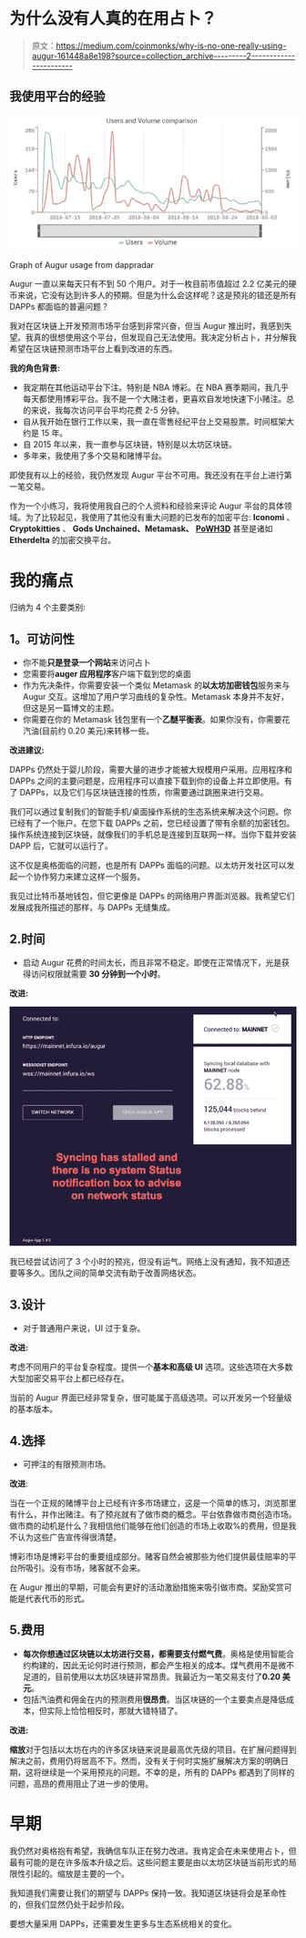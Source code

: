 # 为什么没有人真的在用占卜？

> 原文：<https://medium.com/coinmonks/why-is-no-one-really-using-augur-161448a8e198?source=collection_archive---------2----------------------->

## 我使用平台的经验

![](img/9d85a1e20fe5becb939c0c8284eb5d72.png)

Graph of Augur usage from dappradar

Augur 一直以来每天只有不到 50 个用户。对于一枚目前市值超过 2.2 亿美元的硬币来说，它没有达到许多人的预期。但是为什么会这样呢？这是预兆的错还是所有 DAPPs 都面临的普遍问题？

我对在区块链上开发预测市场平台感到非常兴奋，但当 Augur 推出时，我感到失望。我真的很想使用这个平台，但发现自己无法使用。我决定分析占卜，并分解我希望在区块链预测市场平台上看到改进的东西。

**我的角色背景:**

*   我定期在其他运动平台下注。特别是 NBA 博彩。在 NBA 赛季期间，我几乎每天都使用博彩平台。我不是一个大赌注者，更喜欢自发地快速下小赌注。总的来说，我每次访问平台平均花费 2-5 分钟。
*   自从我开始在银行工作以来，我一直在零售经纪平台上交易股票。时间框架大约是 15 年。
*   自 2015 年以来，我一直参与区块链，特别是以太坊区块链。
*   多年来，我使用了多个交易和赌博平台。

即使我有以上的经验，我仍然发现 Augur 平台不可用。我还没有在平台上进行第一笔交易。

作为一个小练习，我将使用我自己的个人资料和经验来评论 Augur 平台的具体领域。为了比较起见，我使用了其他没有重大问题的已发布的加密平台: **Iconomi** 、 **Cryptokitties** 、 **Gods Unchained、Metamask、** [**PoWH3D**](https://powh.io/) 甚至是诸如 **Etherdelta** 的加密交换平台。

# 我的痛点

归纳为 4 个主要类别:

## **1。可访问性**

*   你不能**只是登录一个网站**来访问占卜
*   您需要将**auger 应用程序**客户端下载到您的桌面
*   作为先决条件，你需要安装一个类似 Metamask 的**以太坊加密钱包**服务来与 Augur 交互。这增加了用户学习曲线的复杂性。Metamask 本身并不友好，但这是另一篇博文的主题。
*   你需要在你的 Metamask 钱包里有一个**乙醚平衡表**。如果你没有，你需要花汽油(目前约 0.20 美元)来转移一些。

**改进建议:**

DAPPs 仍然处于婴儿阶段，需要大量的进步才能被大规模用户采用。应用程序和 DAPPs 之间的主要问题是，应用程序可以直接下载到你的设备上并立即使用。有了 DAPPs，以及它们与区块链连接的性质，你需要通过跳圈来进行交易。

我们可以通过复制我们的智能手机/桌面操作系统的生态系统来解决这个问题。你已经有了一个账户。在您下载 DAPPs 之前，您已经设置了带有余额的加密钱包。操作系统连接到区块链，就像我们的手机总是连接到互联网一样。当你下载并安装 DAPP 后，它就可以运行了。

这不仅是奥格面临的问题，也是所有 DAPPs 面临的问题。以太坊开发社区可以发起一个协作努力来建立这样一个服务。

我见过比特币基地钱包，但它更像是 DAPPs 的网络用户界面浏览器。我希望它们发展成我所描述的那样，与 DAPPs 无缝集成。

## 2.时间

*   启动 Augur 花费的时间太长，而且非常不稳定。即使在正常情况下，光是获得访问权限就需要 **30 分钟到一个小时**。

**改进:**

![](img/2dcd99258d2d95750d6692ac5022f14b.png)

我已经尝试访问了 3 个小时的预兆，但没有运气。网络上没有通知，我不知道还要等多久。团队之间的简单交流有助于改善网络状态。

## 3.设计

*   对于普通用户来说，UI 过于复杂。

**改进:**

考虑不同用户的平台复杂程度。提供一个**基本和高级 UI** 选项。这些选项在大多数大型加密交易平台上都已经存在。

当前的 Augur 界面已经非常复杂，很可能属于高级选项。可以开发另一个轻量级的基本版本。

## 4.选择

*   可押注的有限预测市场。

**改进**:

当在一个正规的赌博平台上已经有许多市场建立，这是一个简单的练习，浏览那里有什么，并作出赌注。有了预兆就有了做市商的概念。平台依靠做市商创造市场。做市商的动机是什么？我相信他们能够在他们创造的市场上收取%的费用，但是我不认为这些广告宣传得很清楚。

博彩市场是博彩平台的重要组成部分。赌客自然会被那些为他们提供最佳赔率的平台所吸引。没有市场，赌客就不会来。

在 Augur 推出的早期，可能会有更好的活动激励措施来吸引做市商。奖励奖赏可能是代表代币的形式。

## 5.费用

*   **每次你想通过区块链以太坊进行交易，都需要支付燃气费**。奥格是使用智能合约构建的，因此无论何时进行预测，都会产生相关的成本。煤气费用不是微不足道的，目前使用以太坊区块链非常昂贵。我最近为一笔交易支付了**0.20 美元**。
*   包括汽油费和佣金在内的预测费用**很昂贵**。当区块链的一个主要卖点是降低成本，但实际上恰恰相反时，那就大错特错了。

**改进:**

**缩放**对于包括以太坊在内的许多区块链来说是最高优先级的项目。在扩展问题得到解决之前，费用仍将居高不下。然而，没有关于何时实施扩展解决方案的明确日期，这将继续是一个采用预兆的问题。不幸的是，所有的 DAPPs 都遇到了同样的问题，高昂的费用阻止了进一步的使用。

# 早期

我仍然对奥格抱有希望，我确信车队正在努力改进。我肯定会在未来使用占卜，但最有可能的是在许多版本升级之后。这些问题主要是由以太坊区块链当前形式的局限性引起的。缩放是主要的一个。

我知道我们需要让我们的期望与 DAPPs 保持一致。我知道区块链将会是革命性的，但我们显然仍处于起步阶段。

要想大量采用 DAPPs，还需要发生更多与生态系统相关的变化。